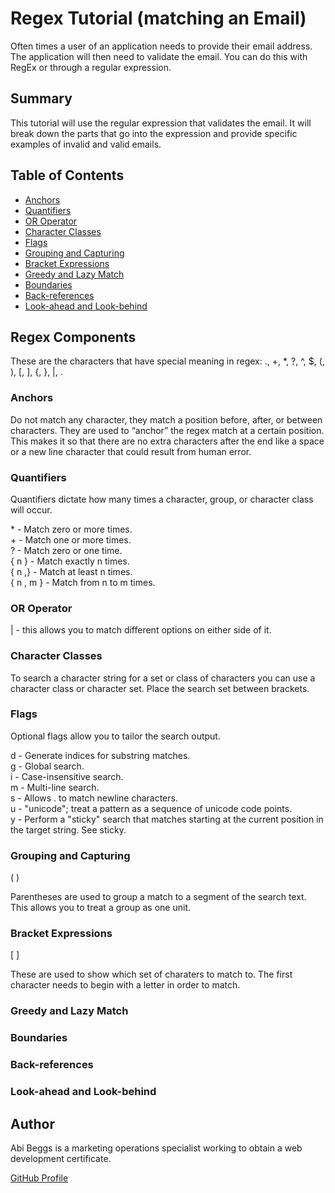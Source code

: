 # Regex Tutorial (matching an Email)

Often times a user of an application needs to provide their email address. The application will then need to validate the email. You can do this with RegEx or through a regular expression. 

## Summary

This tutorial will use the regular expression that validates the email. It will break down the parts that go into the expression and provide specific examples of invalid and valid emails.

## Table of Contents

- [Anchors](#anchors)
- [Quantifiers](#quantifiers)
- [OR Operator](#or-operator)
- [Character Classes](#character-classes)
- [Flags](#flags)
- [Grouping and Capturing](#grouping-and-capturing)
- [Bracket Expressions](#bracket-expressions)
- [Greedy and Lazy Match](#greedy-and-lazy-match)
- [Boundaries](#boundaries)
- [Back-references](#back-references)
- [Look-ahead and Look-behind](#look-ahead-and-look-behind)

## Regex Components

These are the characters that have special meaning in regex: ., +, *, ?, ^, $, (, ), [, ], {, }, |, .

### Anchors

Do not match any character, they match a position before, after, or between characters. They are used to “anchor” the regex match at a certain position. This makes it so that there are no extra characters after the end like a space or a new line character that could result from human error.

### Quantifiers

Quantifiers dictate how many times a character, group, or character class will occur.

\* - Match zero or more times.  
\+ - Match one or more times.  
\? - Match zero or one time.  
{ n } - Match exactly n times.   
{ n ,} - Match at least n times.   
{ n , m } - Match from n to m times. 

### OR Operator

| - this allows you to match different options on either side of it. 

### Character Classes

To search a character string for a set or class of characters you can use a character class or character set. Place the search set between brackets.

### Flags

Optional flags allow you to tailor the search output. 

d	- Generate indices for substring matches.  	 
g	- Global search.  
i - Case-insensitive search.	  
m	- Multi-line search.	  
s	- Allows . to match newline characters.	  
u	- "unicode"; treat a pattern as a sequence of unicode code points.	  
y	- Perform a "sticky" search that matches starting at the current position in the target string. See sticky.  

### Grouping and Capturing

( )

Parentheses are used to group a match to a segment of the search text. This allows you to treat a group as one unit. 

### Bracket Expressions

[ ]

These are used to show which set of charaters to match to. The first character needs to begin with a letter in order to match.

### Greedy and Lazy Match

### Boundaries

### Back-references

### Look-ahead and Look-behind

## Author

Abi Beggs is a marketing operations specialist working to obtain a web development certificate. 

[GitHub Profile](https://github.com/beggsaj)